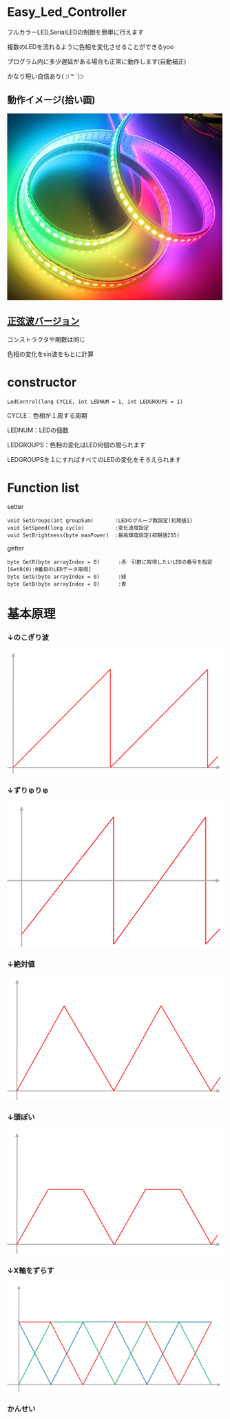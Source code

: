 # Easy_Led_Controller

フルカラーLED,SerialLEDの制御を簡単に行えます

複数のLEDを流れるように色相を変化させることができるyoo

プログラム内に多少遅延がある場合も正常に動作します(自動補正)

かなり短い自信あり( ੭˙꒳ ˙)੭


## 動作イメージ(拾い画)
![](/img/gradation.jpg)


<a href=/sin_wave_version><h2>正弦波バージョン</h2></a>

コンストラクタや関数は同じ

色相の変化をsin波をもとに計算


# constructor
 ```
 LedControl(long CYCLE, int LEDNUM = 1, int LEDGROUPS = 1)
 ```
 
 CYCLE：色相が１周する周期
 
 LEDNUM：LEDの個数
 
 LEDGROUPS：色相の変化はLED何個の間られます
 
 LEDGROUPSを１にすればすべてのLEDの変化をそろえられます


# Function list
 setter
 ```
 void SetGroups(int groupSum)       :LEDのグループ数設定(初期値1)
 void SetSpeed(long cycle)          :変化速度設定
 void SetBrightness(byte maxPower)  :最高輝度設定(初期値255)
 ```
 
 getter
 ```
 byte GetR(byte arrayIndex = 0)      :赤　引数に取得したいLEDの番号を指定 [GetR(0):0番目のLEDデータ取得]
 byte GetG(byte arrayIndex = 0)      :緑
 byte GetB(byte arrayIndex = 0)      :青
 ```

# 基本原理

### ↓のこぎり波

![](/img/のこぎり.png)

### ↓ずりゅりゅ

![](/img/基準ずらし.png)

### ↓絶対値

![](/img/絶対値.png)

### ↓頭ぽい

![](/img/切り捨て.png)

### ↓X軸をずらす

![](/img/まじぇまじぇ.png)

### かんせい
